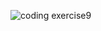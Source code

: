 ![coding exercise9](https://github.com/user-attachments/assets/0a5f5e2b-7e6a-474a-a5f0-94a63c1f21f2)


